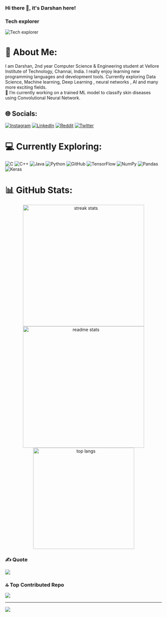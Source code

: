 ### Hi there 👋, it's Darshan here!
### Tech explorer
![Tech explorer](https://camo.githubusercontent.com/c1440c268f851ed76ac595b1e62fa9fbf032ca04310d0bf99b953aac746fd3d5/68747470733a2f2f63646e2e6d79706f7274666f6c696f2e636f6d2f32666366636231303337383832353134353061383330343337386466666465642f61363263303437662d383336392d343933632d616231342d3731656635316265626335355f72775f313230302e6769663f683d6538633763653535623332363331396561636133313663633165373435313866)

# 💫 About Me:
I am Darshan, 2nd year Computer Science & Engineering student at Vellore Institute of Technology, Channai, India. I really enjoy learning new programming languages and development tools. Currently exploring Data Science, Machine learning, Deep Learning , neural networks , AI and many more exciting fields.<br>🔭 I’m currently working on a trained ML model to classify skin diseases using Convolutional Neural Network.


## 🌐 Socials:
[![Instagram](https://img.shields.io/badge/Instagram-%23E4405F.svg?logo=Instagram&logoColor=white)](https://instagram.com/darshan.odedara) [![LinkedIn](https://img.shields.io/badge/LinkedIn-%230077B5.svg?logo=linkedin&logoColor=white)](https://linkedin.com/in/darshan-odedara-3a4908216) [![Reddit](https://img.shields.io/badge/Reddit-%23FF4500.svg?logo=Reddit&logoColor=white)](https://reddit.com/user/u/themechmaths) [![Twitter](https://img.shields.io/badge/Twitter-%231DA1F2.svg?logo=Twitter&logoColor=white)](https://twitter.com/@odedara_darshan) 

# 💻 Currently Exploring:
![C](https://img.shields.io/badge/c-%2300599C.svg?style=for-the-badge&logo=c&logoColor=white) ![C++](https://img.shields.io/badge/c++-%2300599C.svg?style=for-the-badge&logo=c%2B%2B&logoColor=white) ![Java](https://img.shields.io/badge/java-%23ED8B00.svg?style=for-the-badge&logo=java&logoColor=white) ![Python](https://img.shields.io/badge/python-3670A0?style=for-the-badge&logo=python&logoColor=ffdd54) ![GitHub](https://img.shields.io/badge/GitHub-%23121011.svg?style=for-the-badge&logo=github&logoColor=white) ![TensorFlow](https://img.shields.io/badge/TensorFlow-%23FF6F00.svg?style=for-the-badge&logo=TensorFlow&logoColor=white) ![NumPy](https://img.shields.io/badge/numpy-%23013243.svg?style=for-the-badge&logo=numpy&logoColor=white) ![Pandas](https://img.shields.io/badge/pandas-%23150458.svg?style=for-the-badge&logo=pandas&logoColor=white) ![Keras](https://img.shields.io/badge/Keras-%23D00000.svg?style=for-the-badge&logo=Keras&logoColor=white)
# 📊 GitHub Stats:
<div align=center>
  <img width=390 src="https://github-readme-streak-stats-salesp07.vercel.app/?user=codeza-ai&count_private=true&theme=react&border_radius=10" alt="streak stats"/>
  <img width=390 src="https://github-readme-stats-salesp07.vercel.app/api?username=codeza-ai&count_private=true&show_icons=true&theme=react&rank_icon=github&border_radius=10" alt="readme stats" />
  <br/>
  <img width=325 align="center" src="https://github-readme-stats-salesp07.vercel.app/api/top-langs/?username=codeza-ai&hide=HTML&langs_count=8&layout=compact&theme=react&border_radius=10&size_weight=0.5&count_weight=0.5&exclude_repo=github-readme-stats" alt="top langs" />
</div>

### ✍️ Quote
![](https://quotes-github-readme.vercel.app/api?type=horizontal&theme=radical)

### 🔝 Top Contributed Repo
![](https://github-contributor-stats.vercel.app/api?username=codeza-ai&limit=5&theme=dark&combine_all_yearly_contributions=true)

---
[![](https://visitcount.itsvg.in/api?id=Darsh-AI&icon=0&color=0)](https://visitcount.itsvg.in)

<!-- Proudly created with GPRM ( https://gprm.itsvg.in ) -->
